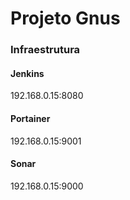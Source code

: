 # Projeto Gnus
### Infraestrutura
#### Jenkins
192.168.0.15:8080

#### Portainer
192.168.0.15:9001

#### Sonar
192.168.0.15:9000

